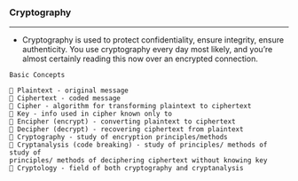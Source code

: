 ### Cryptography

---

- Cryptography is used to protect confidentiality, ensure integrity, ensure authenticity. You use cryptography every day most likely, and you’re almost certainly reading this now over an encrypted connection.

```
Basic Concepts

 Plaintext - original message
 Ciphertext - coded message
 Cipher - algorithm for transforming plaintext to ciphertext
 Key - info used in cipher known only to
 Encipher (encrypt) - converting plaintext to ciphertext
 Decipher (decrypt) - recovering ciphertext from plaintext
 Cryptography - study of encryption principles/methods
 Cryptanalysis (code breaking) - study of principles/ methods of study of
principles/ methods of deciphering ciphertext without knowing key
 Cryptology - field of both cryptography and cryptanalysis
```

